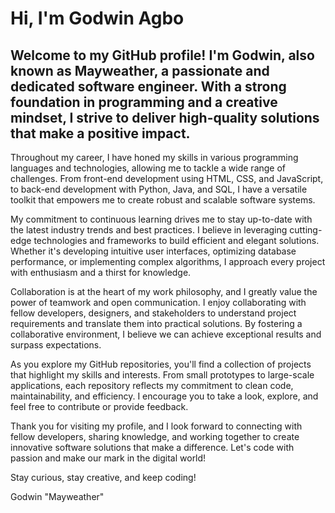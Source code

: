 # Hi, I'm Godwin Agbo
## Welcome to my GitHub profile! I'm Godwin, also known as Mayweather, a passionate and dedicated software engineer. With a strong foundation in programming and a creative mindset, I strive to deliver high-quality solutions that make a positive impact.

Throughout my career, I have honed my skills in various programming languages and technologies, allowing me to tackle a wide range of challenges. From front-end development using HTML, CSS, and JavaScript, to back-end development with Python, Java, and SQL, I have a versatile toolkit that empowers me to create robust and scalable software systems.

My commitment to continuous learning drives me to stay up-to-date with the latest industry trends and best practices. I believe in leveraging cutting-edge technologies and frameworks to build efficient and elegant solutions. Whether it's developing intuitive user interfaces, optimizing database performance, or implementing complex algorithms, I approach every project with enthusiasm and a thirst for knowledge.

Collaboration is at the heart of my work philosophy, and I greatly value the power of teamwork and open communication. I enjoy collaborating with fellow developers, designers, and stakeholders to understand project requirements and translate them into practical solutions. By fostering a collaborative environment, I believe we can achieve exceptional results and surpass expectations.

As you explore my GitHub repositories, you'll find a collection of projects that highlight my skills and interests. From small prototypes to large-scale applications, each repository reflects my commitment to clean code, maintainability, and efficiency. I encourage you to take a look, explore, and feel free to contribute or provide feedback.

Thank you for visiting my profile, and I look forward to connecting with fellow developers, sharing knowledge, and working together to create innovative software solutions that make a difference. Let's code with passion and make our mark in the digital world!

Stay curious, stay creative, and keep coding!

Godwin "Mayweather"
